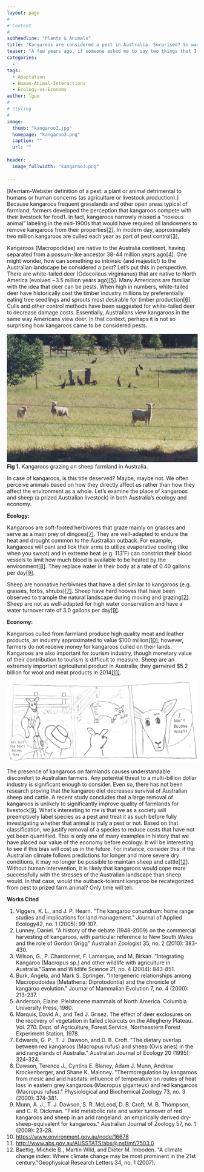 ```yaml
---
layout: page
#
# Content
#
subheadline: "Plants & Animals"
title: "Kangaroos are considered a pest in Australia. Surprised? So was I."
teaser: "A few years ago, if someone asked me to say two things that I associated with Australia, it would have been kangaroos and koalas. These two animals have become iconic posterchildren for the great outback. What do tourists do when they go to Australia? Hold a koala, pet a wallaby, feed a kangaroo. I was offered all these opportunities when I stayed in Queensland, Australia for a semester abroad. Perhaps I was naïve, but I was surprised to find grocery stores and restaurants serving up kangaroo on the menu. We learned that kangaroos are actually considered a pest in many parts of the outback. "
categories:
  -
tags:
  - Adaptation
  - Human-Animal-Interactions
  - Ecology-vs-Economy
author: lguo
#
# Styling
#
image:
  thumb: "kangaroo1.jpg"
  homepage: "kangaroo3.png"
  caption: ""
  url: ""

header:
  image_fullwidth: "kangaroo3.png"

---
```

[Merriam-Webster definition of a pest: a plant or animal detrimental to humans or human concerns (as agriculture or livestock production).] Because kangaroos frequent grasslands and other open areas typical of farmland, farmers developed the perception that kangaroos compete with their livestock for food1. In fact, kangaroos narrowly missed a “noxious animal” labeling in the mid-1900s that would have required all landowners to remove kangaroos from their properties<a href="#a2">[2]</a>. In modern day, approximately two million kangaroos are culled each year as part of pest control<a href="#a3">[3]</a>.   

Kangaroos (Macropodidae) are native to the Australia continent, having separated from a possum-like ancestor 38-44 million years ago<a href="#a4">[4]</a>. One might wonder, how can something so intrinsic (and majestic!) to the Australian landscape be considered a pest? Let’s put this in perspective. There are white-tailed deer (Odocoileus virginianus) that are native to North America (evolved ~3.5 million years ago)<a href="#a5">[5]</a>. Many Americans are familiar with the idea that deer can be pests. When high in numbers, white-tailed deer have historically cost the timber industry millions by preferentially eating tree seedlings and sprouts most desirable for timber production<a href="#a6">[6]</a>. Culls and other control methods have been suggested for white-tailed deer to decrease damage costs. Essentially, Australians view kangaroos in the same way Americans view deer. In that context, perhaps it is not so surprising how kangaroos came to be considered pests.

![Kangaroos grazing on sheep](/images/kangaroo1.jpg "Kangaroos grazing on sheep farmland in Australia.")
**Fig 1.** Kangaroos grazing on sheep farmland in Australia.

In case of kangaroos, is this title deserved? Maybe, maybe not. We often perceive animals based on how they directly affect us rather than how they affect the environment as a whole. Let’s examine the place of kangaroos and sheep (a prized Australian livestock) in both Australia’s ecology and economy.

**Ecology:**

Kangaroos are soft-footed herbivores that graze mainly on grasses and serve as a main prey of dingoes<a href="#a7">[7]</a>. They are well-adapted to endure the heat and drought common to the Australian outback. For example, kangaroos will pant and lick their arms to utilize evaporative cooling (like when you sweat) and in extreme heat (e.g. 113˚F) can constrict their blood vessels to limit how much blood is available to be heated by the environment<a href="#a8">[8]</a>. They replace water in their body at a rate of 0.40 gallons per day<a href="#a9">[9]</a>.

Sheep are nonnative herbivores that have a diet similar to kangaroos (e.g. grasses, forbs, shrubs)<a href="#a7">[7]</a>. Sheep have hard hooves that have been observed to trample the natural landscape during moving and grazing<a href="#a2">[2]</a>. Sheep are not as well-adapted for high water conservation and have a water turnover rate of 3.0 gallons per day<a href="#a9">[9]</a>.

**Economy:**

Kangaroos culled from farmland produce high quality meat and leather products, an industry approximated to value $100 million<a href="#a10">[10]</a>; however, farmers do not receive money for kangaroos culled on their lands. Kangaroos are also important for tourism industry, though monetary value of their contribution to tourism is difficult to measure.
Sheep are an extremely important agricultural product in Australia; they garnered $5.2 billion for wool and meat products in 2014<a href="#a11">[11]</a>.

![Kangaroo comic](/images/kangaroo2.png)

The presence of kangaroos on farmlands causes understandable discomfort to Australian farmers. Any potential threat to a multi-billion dollar industry is significant enough to consider. Even so, there has not been research proving that the kangaroo diet decreases survival of Australian sheep and cattle. A recent study concludes that a large removal of kangaroos is unlikely to significantly improve quality of farmlands for livestock<a href="#a9">[9]</a>. What’s interesting to me is that we as a society will preemptively label species as a pest and treat it as such before fully investigating whether that animal is truly a pest or not. Based on that classification, we justify removal of a species to reduce costs that have not yet been quantified. This is only one of many examples in history that we have placed our value of the economy before ecology. It will be interesting to see if this bias will cost us in the future. For instance, consider this: if the Australian climate follows predictions for longer and more severe dry conditions, it may no longer be possible to maintain sheep and cattle<a href="#a12">[12]</a>. Without human intervention, it is likely that kangaroos would cope more successfully with the stresses of the Australian landscape than sheep would. In that case, would the outback-tolerant kangaroo be recategorized from pest to prized farm animal? Only time will tell.

**Works Cited**

1. <a name="a1"></a> Viggers, K. L., and J. P. Hearn. "The kangaroo conundrum: home range studies and implications for land management." Journal of Applied Ecology42, no. 1 (2005): 99-107.
2. <a name="a2"></a>Lunney, Daniel. "A history of the debate (1948-2009) on the commercial harvesting of kangaroos, with particular reference to New South Wales and the role of Gordon Grigg" Australian Zoologist 35, no. 2 (2010): 383-430.
3. <a name="a3"></a> Wilson, G., P. Chardonnet, F. Lamarque, and M. Birkan. "Integrating Kangaroo (Macropus sp.) and other wildlife with agriculture in Australia."Game and Wildlife Science 21, no. 4 (2004): 843-851.
4. <a name="a4"></a> Burk, Angela, and Mark S. Springer. "Intergeneric relationships among Macropodoidea (Metatheria: Diprotodontia) and the chronicle of kangaroo evolution." Journal of Mammalian Evolution 7, no. 4 (2000): 213-237.
5. <a name="a5"></a> Anderson, Elaine. Pleistocene mammals of North America. Columbia University Press, 1980.
6. <a name="a6"></a> Marquis, David A., and Ted J. Grisez. The effect of deer exclosures on the recovery of vegetation in failed clearcuts on the Allegheny Plateau. Vol. 270. Dept. of Agriculture, Forest Service, Northeastern Forest Experiment Station, 1978.
7. <a name="a7"></a> Edwards, G. P., T. J. Dawson, and D. B. Croft. "The dietary overlap between red kangaroos (Macropus rufus) and sheep (Ovis aries) in the arid rangelands of Australia." Australian Journal of Ecology 20 (1995): 324-324.
8. <a name="a8"></a> Dawson, Terence J., Cyntina E. Blaney, Adam J. Munn, Andrew Krockenberger, and Shane K. Maloney. "Thermoregulation by kangaroos from mesic and arid habitats: influence of temperature on routes of heat loss in eastern grey kangaroos (Macropus giganteus) and red kangaroos (Macropus rufus)." Physiological and Biochemical Zoology 73, no. 3 (2000): 374-381.
9. <a name="a9"></a>	Munn, A. J., T. J. Dawson, S. R. McLeod, D. B. Croft, M. B. Thompson, and C. R. Dickman. "Field metabolic rate and water turnover of red kangaroos and sheep in an arid rangeland: an empirically derived dry-sheep-equivalent for kangaroos." Australian Journal of Zoology 57, no. 1 (2009): 23-28.
10. <a name="a10"></a>	https://www.environment.gov.au/node/16678
11. <a name="a11"></a>	http://www.abs.gov.au/AUSSTATS/abs@.nsf/mf/7503.0
12. <a name="a12"></a>Baettig, Michele B., Martin Wild, and Dieter M. Imboden. "A climate change index: Where climate change may be most prominent in the 21st century."Geophysical Research Letters 34, no. 1 (2007).
